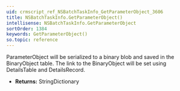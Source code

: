 ```yaml
---
uid: crmscript_ref_NSBatchTaskInfo_GetParameterObject_3606
title: NSBatchTaskInfo.GetParameterObject()
intellisense: NSBatchTaskInfo.GetParameterObject
sortOrder: 1384
keywords: GetParameterObject()
so.topic: reference
---
```



ParameterObject will be serialized to a binary blob and saved in the BinaryObject table. The link to the BinaryObject will be set using DetailsTable and DetailsRecord.



* **Returns:** StringDictionary


